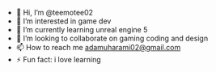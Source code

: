 - 👋 Hi, I’m @teemotee02
- 👀 I’m interested in game dev
- 🌱 I’m currently learning unreal engine 5
- 💞️ I’m looking to collaborate on gaming coding and design
- 📫 How to reach me adamuharami02@gmail.com
- ⚡ Fun fact: i love learning 

<!---
teemotee02/teemotee02 is a ✨ special ✨ repository because its `README.md` (this file) appears on your GitHub profile.
You can click the Preview link to take a look at your changes.
--->

